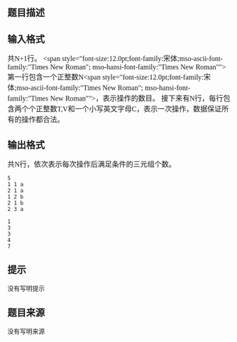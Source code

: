 


## 题目描述
## 输入格式
<span style="font-size:12.0pt;font-family:宋体;mso-ascii-font-family:Calibri;
mso-hansi-font-family:Calibri">共N+1<span style="font-size:12.0pt;font-family:宋体;mso-ascii-font-family:Calibri;
mso-hansi-font-family:Calibri">行。
<span style="font-size:12.0pt;font-family:宋体;mso-ascii-font-family:"Times New Roman";
mso-hansi-font-family:"Times New Roman"">第一行包含一个正整数N<span style="font-size:12.0pt;font-family:宋体;mso-ascii-font-family:"Times New Roman";
mso-hansi-font-family:"Times New Roman"">，表示操作的数目。
<span style="font-size:12.0pt;font-family:宋体;mso-ascii-font-family:Calibri;
mso-hansi-font-family:Calibri">接下来有<span lang="EN-US" style="font-size:
12.0pt">N<span style="font-size:12.0pt;font-family:宋体;mso-ascii-font-family:
Calibri;mso-hansi-font-family:Calibri">行，每行包含两个个正整数T,V<span style="font-size:12.0pt;font-family:
宋体;mso-ascii-font-family:Calibri;mso-hansi-font-family:Calibri">和一个小写英文字母C<span style="font-size:12.0pt;
font-family:宋体;mso-ascii-font-family:Calibri;mso-hansi-font-family:Calibri">，表示一次操作，数据保证所有的操作都合法。
 
## 输出格式
<span style="font-size:
12.0pt;font-family:宋体;mso-ascii-font-family:Calibri;mso-hansi-font-family:Calibri">共N<span style="font-size:12.0pt;
font-family:宋体;mso-ascii-font-family:Calibri;mso-hansi-font-family:Calibri">行，依次表示每次操作后满足条件的三元组个数。

```input1
5
1 1 a
2 1 a
1 2 b
2 1 b
2 3 a

```

```output1
1
3
3
4
7
```

## 提示
没有写明提示
## 题目来源
没有写明来源


